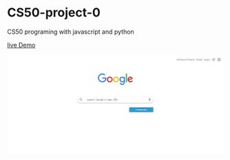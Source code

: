# CS50-project-0
CS50 programing with javascript and python

[live Demo](https://main--comforting-belekoy-93c103.netlify.app/)

![Screenshot](screenshot.png)
